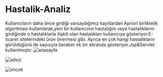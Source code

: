# Hastalik-Analiz

Kullanıcıların daha önce girdiği varsaydığımız kayıtlardan Apriori birliktelik algoritması kullanılarak,yeni bir kullanıcının hastalığını
veya hastalıklarını girdiğinde o hastalıklarla ilişkili olan hastalıkları kullanıcıya gösteriyor.E-ticaret sitelerindeki ürün önermesi gibi.
Ayrıca en çok hangi hastalıkların görüldüğünü de sayısıyla beraber ek bir ekranda gösteriyor.Jsp&Servlet kullanılmıştır.
![anasayfa](https://user-images.githubusercontent.com/29263633/34421949-8a344530-ec23-11e7-9969-70b127f28f42.jpg)

![adsiz](https://user-images.githubusercontent.com/29263633/34422185-ec76eda0-ec24-11e7-9d92-02992668d1c6.jpg)

![encok](https://user-images.githubusercontent.com/29263633/34421948-8a03e4e4-ec23-11e7-8dec-fe5093e51f83.jpg)
